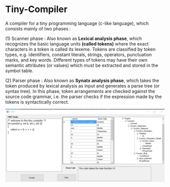 # Tiny-Compiler
A compiler for a tiny programming language (c-like language), which consists mainly of two phases : 

(1) Scanner phase : Also known as **Lexical analysis phase**, which recognizes the basic language units **(called tokens)** where the exact characters in a token is called its   lexeme. Tokens are classified by token types, e.g. identifiers, constant literals, strings, operators, punctuation marks, and key words. 
Different types of tokens may have their own semantic attributes (or values) which must be extracted and stored in the symbol table.
   


  
  
  

(2) Parser phase : Also known as **Synatx analysis phase**, which takes the token produced by lexical analysis as input and generates a parse tree (or syntax tree). In this phase, token arrangements are checked against the source code grammar, i.e. the parser checks if the expression made by the tokens is syntactically correct.  

![Screenshot](https://github.com/MahmoudAdelkamal/Tiny-Compiler/blob/main/Tiny-Compiler/TINY_Compiler/TINY_Compiler/Screenshots/whole%20program.jpg)

